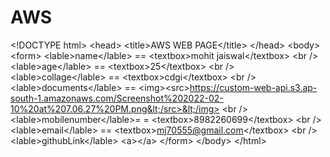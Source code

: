 # AWS
&lt;!DOCTYPE html> &lt;head>     &lt;title>AWS WEB PAGE&lt;/title> &lt;/head> &lt;body>     &lt;form>                     &lt;lable>name&lt;/lable>  ==   &lt;textbox>mohit jaiswal&lt;/textbox>              &lt;br />              &lt;lable>age&lt;/lable>    ==  &lt;textbox>25&lt;/textbox>              &lt;br />              &lt;lable>collage&lt;/lable>  ==  &lt;textbox>cdgi&lt;/textbox>              &lt;br />              &lt;lable>documents&lt;/lable> == &lt;img>&lt;src>https://custom-web-api.s3.ap-south-1.amazonaws.com/Screenshot%202022-02-10%20at%207.06.27%20PM.png&lt;/src>&lt;/img>             &lt;br />             &lt;lable>mobilenumber&lt;/lable>=  =   &lt;textbox>8982260699&lt;/textbox>              &lt;br />              &lt;lable>email&lt;/lable>       == &lt;textbox>mj70555@gmail.com&lt;/textbox>              &lt;br />              &lt;lable>githubLink&lt;/lable> &lt;a>&lt;/a>             &lt;/form> &lt;/body> &lt;/html>
